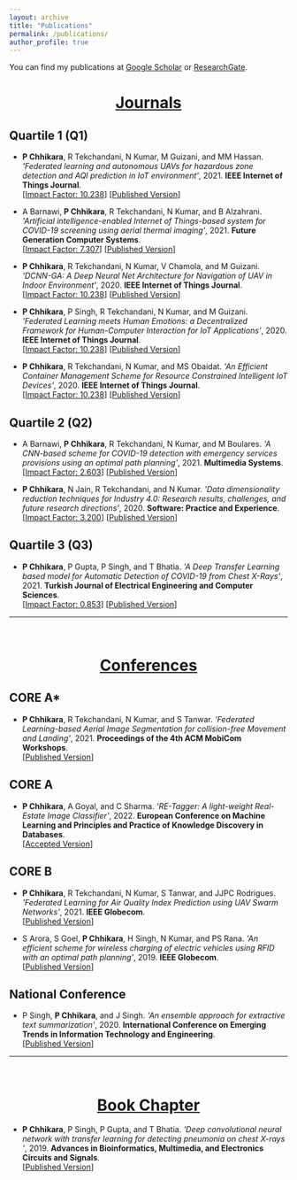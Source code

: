 ```yaml
---
layout: archive
title: "Publications"
permalink: /publications/
author_profile: true
---
```


You can find my publications at [Google Scholar](https://scholar.google.com/citations?user=RQTJ_aIAAAAJ&hl=en&oi=ao) or [ResearchGate](https://www.researchgate.net/profile/Prateek-Chhikara).



<center>  <h1> <u> Journals </u> </h1> </center>

## Quartile 1 (Q1) 

* **P Chhikara**, R Tekchandani, N Kumar, M Guizani, and MM Hassan. *'Federated learning and autonomous UAVs for hazardous zone detection and AQI prediction in IoT environment'*, 2021. **IEEE Internet of Things Journal**. \
[[Impact Factor: 10.238](https://ieeexplore.ieee.org/xpl/RecentIssue.jsp?punumber=6488907)] [[Published Version](https://ieeexplore.ieee.org/abstract/document/9409140)]

* A Barnawi, **P Chhikara**, R Tekchandani, N Kumar, and B Alzahrani. *'Artificial intelligence-enabled Internet of Things-based system for COVID-19 screening using aerial thermal imaging'*, 2021. **Future Generation Computer Systems**.\
[[Impact Factor: 7.307](https://www.sciencedirect.com/journal/future-generation-computer-systems)] [[Published Version](https://www.sciencedirect.com/science/article/pii/S0167739X21001692)]

* **P Chhikara**, R Tekchandani, N Kumar, V Chamola, and M Guizani. *'DCNN-GA: A Deep Neural Net Architecture for Navigation of UAV in Indoor Environment'*, 2020. **IEEE Internet of Things Journal**. \
[[Impact Factor: 10.238](https://ieeexplore.ieee.org/xpl/RecentIssue.jsp?punumber=6488907)] [[Published Version](https://ieeexplore.ieee.org/abstract/document/9207753)]

* **P Chhikara**, P Singh, R Tekchandani, N Kumar, and M Guizani. *'Federated Learning meets Human Emotions: a Decentralized Framework for Human-Computer Interaction for IoT Applications'*, 2020. **IEEE Internet of Things Journal**. \
[[Impact Factor: 10.238](https://ieeexplore.ieee.org/xpl/RecentIssue.jsp?punumber=6488907)] [[Published Version](https://ieeexplore.ieee.org/abstract/document/9253631)]

* **P Chhikara**, R Tekchandani, N Kumar, and MS Obaidat. *'An Efficient Container Management Scheme for Resource Constrained Intelligent IoT Devices'*, 2020. **IEEE Internet of Things Journal**. \
[[Impact Factor: 10.238](https://ieeexplore.ieee.org/xpl/RecentIssue.jsp?punumber=6488907)] [[Published Version](https://ieeexplore.ieee.org/abstract/document/9253547)]

## Quartile 2 (Q2)

* A Barnawi, **P Chhikara**, R Tekchandani, N Kumar, and M Boulares. *'A CNN-based scheme for COVID-19 detection with emergency services provisions using an optimal path planning'*, 2021. **Multimedia Systems**. \
[[Impact Factor: 2.603](https://www.springer.com/journal/530)] [[Published Version](https://link.springer.com/article/10.1007/s00530-021-00833-2)]

* **P Chhikara**, N Jain, R Tekchandani, and N Kumar. *'Data dimensionality reduction techniques for Industry 4.0: Research results, challenges, and future research directions'*, 2020. **Software: Practice and Experience**. \
[[Impact Factor: 3.200](https://onlinelibrary.wiley.com/journal/1097024x)] [[Published Version](https://onlinelibrary.wiley.com/doi/abs/10.1002/spe.2876)]

## Quartile 3 (Q3)

* **P Chhikara**, P Gupta, P Singh, and T Bhatia. *'A Deep Transfer Learning based model for Automatic Detection of COVID-19 from Chest X-Rays'*, 2021. **Turkish Journal of Electrical Engineering and Computer Sciences**. \
[[Impact Factor: 0.853](https://journals.tubitak.gov.tr/elektrik/)] [[Published Version](https://journals.tubitak.gov.tr/elektrik/vol29/iss8/6/)]
<hr />
<br>
<center>  <h1> <u> Conferences </u> </h1> </center>

## CORE A*
* **P Chhikara**, R Tekchandani, N Kumar, and S Tanwar. *'Federated Learning-based Aerial Image Segmentation for collision-free Movement and Landing'*, 2021. **Proceedings of the 4th ACM MobiCom Workshops**. \
[[Published Version](https://dl.acm.org/doi/abs/10.1145/3477090.3481051)]

## CORE A
* **P Chhikara**, A Goyal, and C Sharma. *'RE-Tagger: A light-weight Real-Estate Image Classifier'*, 2022. **European Conference on Machine Learning and Principles and Practice of Knowledge Discovery in Databases**. \
[[Accepted Version](https://arxiv.org/abs/2207.05696)]

## CORE B
* **P Chhikara**, R Tekchandani, N Kumar, S Tanwar, and JJPC Rodrigues. *'Federated Learning for Air Quality Index Prediction using UAV Swarm Networks'*, 2021. **IEEE Globecom**. \
[[Published Version](https://ieeexplore.ieee.org/abstract/document/9685991)]

* S Arora, S Goel, **P Chhikara**, H Singh, N Kumar, and PS Rana. *'An efficient scheme for wireless charging of electric vehicles using RFID with an optimal path planning'*, 2019. **IEEE Globecom**. \
[[Published Version](https://ieeexplore.ieee.org/abstract/document/9024537)]

## National Conference
* P Singh, **P Chhikara**, and J Singh. *'An ensemble approach for extractive text summarization'*, 2020. **International Conference on Emerging Trends in Information Technology and Engineering**. \
[[Published Version](https://ieeexplore.ieee.org/abstract/document/9077805)]
<hr />
<br>
<center>  <h1> <u> Book Chapter </u> </h1> </center>

* **P Chhikara**, P Singh, P Gupta, and T Bhatia. *'Deep convolutional neural network with transfer learning for detecting pneumonia on chest X-rays
'*, 2019. **Advances in Bioinformatics, Multimedia, and Electronics Circuits and Signals**. \
[[Published Version](https://link.springer.com/chapter/10.1007/978-981-15-0339-9_13)]